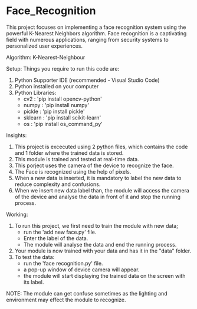 # Face_Recognition
This project focuses on implementing a face recognition system using the powerful K-Nearest Neighbors algorithm. Face recognition is a captivating field with numerous applications, ranging from security systems to personalized user experiences.

Algorithm: K-Nearest-Neighbour

Setup:
Things you require to run this code are:
1. Python Supporter IDE (recommended - Visual Studio Code)
2. Python installed on your computer
3. Python Libraries:
   -  cv2 : 'pip install opencv-python'
   -  numpy : 'pip install numpy'
   -  pickle : 'pip install pickle'
   -  sklearn : 'pip install scikit-learn'
   -  os : 'pip install os_command_py'

Insights:
1. This project is excecuted using 2 python files, which contains the code and 1 folder where the trained data is stored.
2. This module is trained and tested at real-time data.
3. This porject uses the camera of the device to recognize the face.
4. The Face is recognized using the help of pixels.
5. When a new data is inserted, it is mandatory to label the new data to reduce complexity and confusions.
6. When we insert new data label than, the module will access the camera of the device and analyse the data in front of it and stop the running process.

Working:
1. To run this project, we first need to train the module with new data;
   - run the 'add new face.py' file.
   - Enter the label of the data.
   - The module will analyse the data and end the running process.
2. Your module is now trained with your data and has it in the "data" folder.
3. To test the data:
   - run the 'face recognition.py' file.
   - a pop-up window of device camera will appear.
   - the module will start displaying the trained data on the screen with its label.

NOTE: The module can get confuse sometimes as the lighting and environment may effect the module to recognize.
